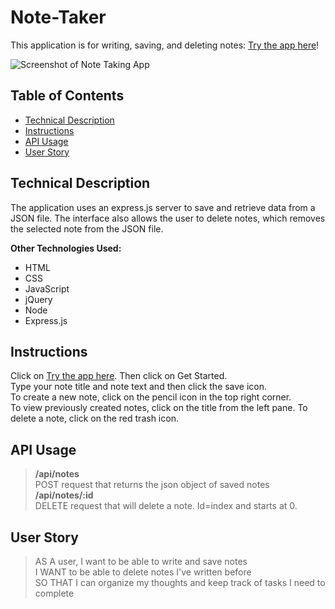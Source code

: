 # Note-Taker

This application is for writing, saving, and deleting notes: [Try the app here](https://blooming-spire-75700.herokuapp.com/)!

![Screenshot of Note Taking App](https://jxleilani.github.io/Note-Taker/public/assets/img/screenshot.png)

## Table of Contents
- [Technical Description](#technicaldescription)  
- [Instructions](#instructions)  
- [API Usage](#apiusage)  
- [User Story](#userstory)  

## Technical Description
The application uses an express.js server to save and retrieve data from a JSON file. The interface also allows the user to delete notes, which removes the selected note from the JSON file. 

**Other Technologies Used:**
* HTML
* CSS
* JavaScript
* jQuery
* Node
* Express.js

## Instructions
Click on [Try the app here](https://blooming-spire-75700.herokuapp.com/). Then click on Get Started.  
Type your note title and note text and then click the save icon.  
To create a new note, click on the pencil icon in the top right corner.  
To view previously created notes, click on the title from the left pane.
To delete a note, click on the red trash icon.

## API Usage
> **/api/notes**  
POST request that returns the json object of saved notes  
> **/api/notes/:id**  
DELETE request that will delete a note. Id=index and starts at 0.

## User Story

>AS A user, I want to be able to write and save notes  
>I WANT to be able to delete notes I've written before  
>SO THAT I can organize my thoughts and keep track of tasks I need to complete